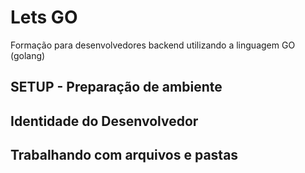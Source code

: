 # Lets GO
Formação para desenvolvedores backend utilizando a linguagem GO (golang)

## SETUP - Preparação de ambiente

## Identidade do Desenvolvedor

## Trabalhando com arquivos e pastas

##
